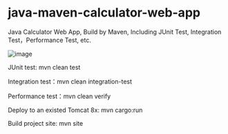 # java-maven-calculator-web-app
Java Calculator Web App, Build by Maven, Including JUnit Test, Integration Test，Performance Test, etc.

![image](http://github.com/maping/java-maven-calculator-web-app/raw/master/realworld-pipeline-flow.png)

JUnit test: mvn clean test

Integration test：mvn clean integration-test

Performance test：mvn clean verify

Deploy to an existed Tomcat 8x: mvn cargo:run

Build project site: mvn site
